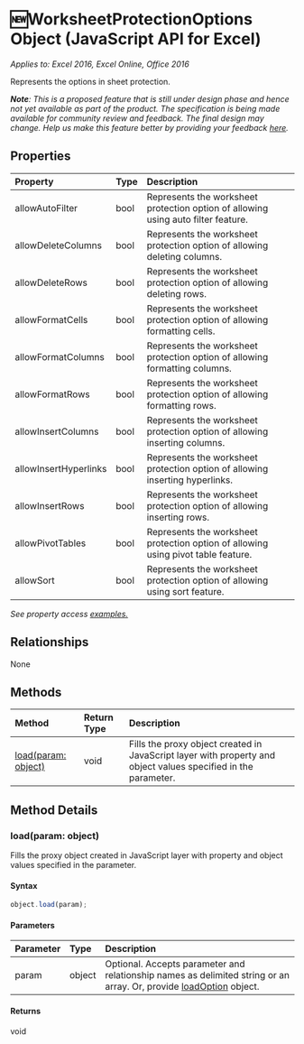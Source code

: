 # :new:WorksheetProtectionOptions Object (JavaScript API for Excel)

_Applies to: Excel 2016, Excel Online, Office 2016_

Represents the options in sheet protection.

_**Note**: This is a proposed feature that is still under design phase and hence not yet available as part of the product. The specification is being made available for community review and feedback. The final design may change. Help us make this feature better by providing your feedback [here](https://github.com/OfficeDev/office-js-docs/issues/new?title=ExcelJs-1.2-OpenSpec-worksheetprotection)._

## Properties

| Property	   | Type	|Description
|:---------------|:--------|:----------|
|allowAutoFilter|bool|Represents the worksheet protection option of allowing using auto filter feature.|
|allowDeleteColumns|bool|Represents the worksheet protection option of allowing deleting columns.|
|allowDeleteRows|bool|Represents the worksheet protection option of allowing deleting rows.|
|allowFormatCells|bool|Represents the worksheet protection option of allowing formatting cells.|
|allowFormatColumns|bool|Represents the worksheet protection option of allowing formatting columns.|
|allowFormatRows|bool|Represents the worksheet protection option of allowing formatting rows.|
|allowInsertColumns|bool|Represents the worksheet protection option of allowing inserting columns.|
|allowInsertHyperlinks|bool|Represents the worksheet protection option of allowing inserting hyperlinks.|
|allowInsertRows|bool|Represents the worksheet protection option of allowing inserting rows.|
|allowPivotTables|bool|Represents the worksheet protection option of allowing using pivot table feature.|
|allowSort|bool|Represents the worksheet protection option of allowing using sort feature.|

_See property access [examples.](#property-access-examples)_

## Relationships
None


## Methods

| Method		   | Return Type	|Description|
|:---------------|:--------|:----------|
|[load(param: object)](#loadparam-object)|void|Fills the proxy object created in JavaScript layer with property and object values specified in the parameter.|

## Method Details


### load(param: object)
Fills the proxy object created in JavaScript layer with property and object values specified in the parameter.

#### Syntax
```js
object.load(param);
```

#### Parameters
| Parameter	   | Type	|Description|
|:---------------|:--------|:----------|
|param|object|Optional. Accepts parameter and relationship names as delimited string or an array. Or, provide [loadOption](loadoption.md) object.|

#### Returns
void

